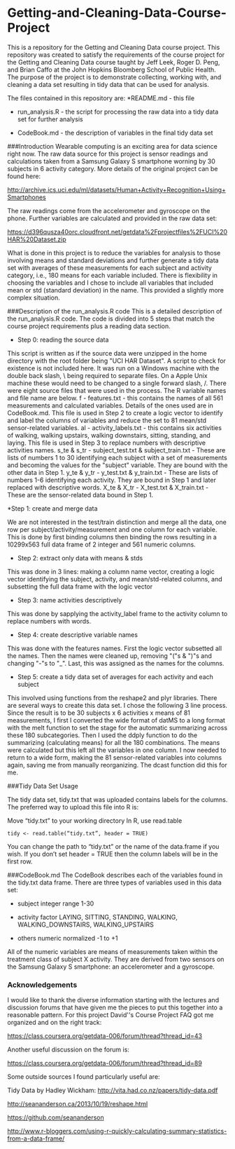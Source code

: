 Getting-and-Cleaning-Data-Course-Project
========================================

This is a repository for the Getting and Cleaning Data course project.
This repository was created to satisfy the requirements of the course project for the Getting and Cleaning Data course taught by Jeff Leek, Roger D. Peng, and Brian Caffo at the John Hopkins Bloomberg School of Public Health. The purpose of the project is to demonstrate collecting, working with, and cleaning a data set resulting in tidy data that can be used for analysis.

The files contained in this repository are:
*README.md - this file

* run_analysis.R - the script for processing the raw data into a tidy data set for further analysis

* CodeBook.md - the description of variables in the final tidy data set

###Introduction
Wearable computing is an exciting area for data science right now. The raw data source for this project is sensor readings and calculations taken from a Samsung Galaxy S smartphone worning by 30 subjects in 6 activity category. More details of the original project can be found here:

http://archive.ics.uci.edu/ml/datasets/Human+Activity+Recognition+Using+Smartphones 

The raw readings come from the accelerometer and gyroscope on the phone. Further variables are calculated and provided in the raw data set:

https://d396qusza40orc.cloudfront.net/getdata%2Fprojectfiles%2FUCI%20HAR%20Dataset.zip

What is done in this project is to reduce the variables for analysis to those involving means and standard deviations and further generate a tidy data set with averages of these measurements for each subject and activity category, i.e., 180 means for each variable included. There is flexibility in choosing the variables and I chose to include all variables that included mean or std (standard deviation) in the name. This provided a slightly more complex situation. 

###Description of the run_analysis.R code
This is a detailed description of the run_analysis.R code. The code is divided into 5 steps that match the course project requirements plus a reading data section. 
* Step 0: reading the source data

This script is written as if the source data were unzipped in the home directory with the root folder being "UCI HAR Dataset". A script to check for existence is not included here. It was run on a Windows machine with the double back slash, \\ being required to separate files. On a Apple Unix machine these would need to be changed to a single forward slash, /. There were eight source files that were used in the process. The R variable names and file name are below.
f - features.txt - this contains the names of all 561 measurements and calculated variables. Details of the ones used are in CodeBook.md. This file is used in Step 2 to create a logic vector to identify and label the columns of variables and reduce the set to 81 mean/std sensor-related variables. 
al - activity_labels.txt - this contains six activities of walking, walking upstairs, walking downstairs, sitting, standing, and laying. This file is used in Step 3 to replace numbers with descriptive activities names.
s_te & s_tr - subject_test.txt & subject_train.txt - These are lists of numbers 1 to 30 identifying each subject with a set of measurements and becoming the values for the "subject" variable. They are bound with the other data in Step 1.
y_te & y_tr - y_test.txt & y_train.txt - These are lists of numbers 1-6 identifying each activity. They are bound in Step 1 and later replaced with descriptive words.
X_te & X_tr - X_test.txt & X_train.txt - These are the sensor-related data bound in Step 1.

*Step 1: create and merge data

We are not interested in the test/train distinction and merge all the data, one row per subject/activity/measurement and one column for each variable. This is done by first binding columns then binding the rows resulting in a 10299x563 full data frame of 2 integer and 561 numeric columns.

* Step 2: extract only data with means & stds

This was done in 3 lines: making a column name vector, creating a logic vector identifying the subject, activity, and mean/std-related columns, and subsetting the full data frame with the logic vector

* Step 3: name activities descriptively

This was done by sapplying the activity_label frame to the activity column to replace numbers with words.

* Step 4: create descriptive variable names

This was done with the features names. First the logic vector subsetted all the names. Then the names were cleaned up, removing "("s & ")"s and changing "-"s to "_". Last, this was assigned as the names for the columns.

* Step 5: create a tidy data set of averages for each activity and each subject

This involved using functions from the reshape2 and plyr libraries. There are several ways to create this data set. I chose the following 3 line process. Since the result is to be 30 subjects x 6 activities x means of 81 measurements, I first I converted the wide format of datMS to a long format with the melt function to set the stage for the automatic summarizing across these 180 subcategories. Then I used the ddply function to do the summarizing (calculating means) for all the 180 combinations. The means were calculated but this left all the variables in one column. I now needed to return to a wide form, making the 81 sensor-related variables into columns again, saving me from manually reorganizing. The dcast function did this for me.

###Tidy Data Set Usage

The tidy data set, tidy.txt that was uploaded contains labels for the columns. The preferred way to upload this file into R is:

Move “tidy.txt” to your working directory
In R, use read.table

	tidy <- read.table(“tidy.txt”, header = TRUE)
	
You can change the path to “tidy.txt” or the name of the data.frame if you wish. If you don’t set header = TRUE then the column labels will be in the first row.

###CodeBook.md
The CodeBook describes each of the variables found in the tidy.txt data frame. There are three types of variables used in this data set: 

* subject	integer	range 1-30
	
* activity	factor	LAYING, SITTING, STANDING, WALKING, WALKING_DOWNSTAIRS, WALKING_UPSTAIRS
	
* others	numeric	normalized -1 to +1
	
All  of the numeric variables are means of measurements taken within the treatment class of subject X activity. They are derived from two sensors on the Samsung Galaxy S smartphone: an accelerometer and a gyroscope.

### Acknowledgements
I would like to thank the diverse information starting with the lectures and discussion forums that have given me the pieces to put this together into a reasonable pattern. For this project David''s Course Project FAQ got me organized and on the right track:

https://class.coursera.org/getdata-006/forum/thread?thread_id=43

Another useful discussion on the forum is:

https://class.coursera.org/getdata-006/forum/thread?thread_id=89

Some outside sources I found particularly useful are: 

Tidy Data by Hadley Wickham: http://vita.had.co.nz/papers/tidy-data.pdf

http://seananderson.ca/2013/10/19/reshape.html

https://github.com/seananderson

http://www.r-bloggers.com/using-r-quickly-calculating-summary-statistics-from-a-data-frame/
